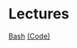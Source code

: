 # Lectures
[Bash](https://www.youtube.com/watch?v=R90ey6XfKt8) [(Code)](https://gist.github.com/StevenNunez/60a5ce2bbb7147302941)  
